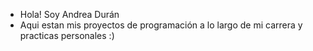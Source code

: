 - Hola! Soy Andrea Durán
- Aqui estan mis proyectos de programación a lo largo de mi carrera y practicas personales :)

<!---
Duran127/Duran127 is a ✨ special ✨ repository because its `README.md` (this file) appears on your GitHub profile.
You can click the Preview link to take a look at your changes.
--->

